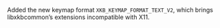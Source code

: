 Added the new keymap format `XKB_KEYMAP_FORMAT_TEXT_V2`, which brings
libxkbcommon’s extensions incompatible with X11.
